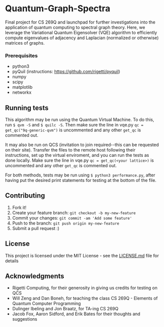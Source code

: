 # Quantum-Graph-Spectra

Final project for CS 269Q and launchpad for further investigations into the application of quantum computing to spectral graph theory. Here, we leverage the Variational Quantum Eigensolver (VQE) algorithm to efficiently compute eigenvalues of adjacency and Laplacian (normalized or otherwise) matrices of graphs.

### Prerequisites

* python3
* pyQuil (instructions: https://github.com/rigetti/pyquil)
* numpy
* scipy
* matplotlib
* networkx

## Running tests

This algorithm may be run using the Quantum Virtual Machine. To do this, run `$ qvm -S` and `$ quilc -S`. Then make sure the line in vqe.py `qc = get_qc("9q-generic-qvm")` is uncommented and any other `get_qc` is commented out.

It may also be run on QCS (invitation to join required--this can be requested on their site). Transfer the files to the remote host following their instructions, set up the virtual enviroment, and you can run the tests as done locally. Make sure the line in vqe.py `qc = get_qc(<your lattice>)` is uncommented and any other `get_qc` is commented out.

For both methods, tests may be run using `$ python3 performance.py`, after having put the desired print statements for testing at the bottom of the file.

## Contributing

1. Fork it!
2. Create your feature branch: `git checkout -b my-new-feature`
3. Commit your changes: `git commit -am 'Add some feature'`
4. Push to the branch: `git push origin my-new-feature`
5. Submit a pull request :)

## License

This project is licensed under the MIT License - see the [LICENSE.md](LICENSE.md) file for details

## Acknowledgments

* Rigetti Computing, for their generosity in giving us credits for testing on QCS
* Will Zeng and Dan Boneh, for teaching the class CS 269Q - Elements of Quantum Computer Programming
* Dulinger Ibeling and Jon Braatz, for TA-ing CS 269Q
* Jacob Fox, Aaron Sidford, and Erik Bates for their thoughts and suggestions